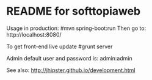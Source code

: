 README for softtopiaweb
==========================
Usage in production:
#mvn spring-boot:run
Then go to: http://localhost:8080/

To get front-end live update
#grunt server

Admin default user and password is:
admin:admin

See also:
http://jhipster.github.io/development.html